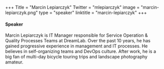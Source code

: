 +++
Title = "Marcin Lepiarczyk"
Twitter = "mlepiarczyk"
image = "marcin-lepiarczyk.png"
type = "speaker"
linktitle = "marcin-lepiarczyk"
+++

#### Speaker

Marcin Lepiarczyk is IT Manager responsible for Service Operation & Quality Processes Teams at DreamLab. Over the past 10 years, he has gained progressive experience in management and IT processes. He believes in self-organizing teams and DevOps culture. After work, he is a big fan of multi-day bicycle touring trips and landscape photography amateur.


